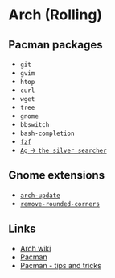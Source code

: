 # Arch (Rolling)

## Pacman packages

* `git`
* `gvim`
* `htop`
* `curl`
* `wget`
* `tree`
* `gnome`
* `bbswitch`
* `bash-completion`
* [`fzf`](https://github.com/junegunn/fzf)
* [`Ag` -> `the_silver_searcher`](https://github.com/ggreer/the_silver_searcher)

## Gnome extensions

* [`arch-update`](https://github.com/RaphaelRochet/arch-update)
* [`remove-rounded-corners`](https://extensions.gnome.org/extension/448/remove-rounded-corners)

## Links

* [Arch wiki](https://wiki.archlinux.org)
* [Pacman](https://wiki.archlinux.org/index.php/Pacman)
* [Pacman - tips and tricks](https://wiki.archlinux.org/index.php/Pacman/Tips_and_tricks)

